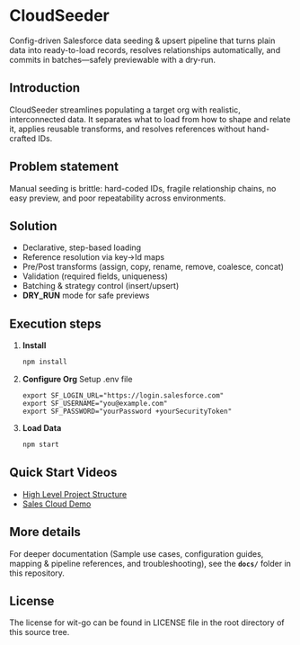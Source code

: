 # CloudSeeder

Config-driven Salesforce data seeding & upsert pipeline that turns plain data into ready-to-load records, resolves relationships automatically, and commits in batches—safely previewable with a dry-run.

## Introduction
CloudSeeder streamlines populating a target org with realistic, interconnected data. It separates what to load from how to shape and relate it, applies reusable transforms, and resolves references without hand-crafted IDs.

## Problem statement
Manual seeding is brittle: hard-coded IDs, fragile relationship chains, no easy preview, and poor repeatability across environments.

## Solution
- Declarative, step-based loading
- Reference resolution via key→Id maps
- Pre/Post transforms (assign, copy, rename, remove, coalesce, concat)
- Validation (required fields, uniqueness)
- Batching & strategy control (insert/upsert)
- **DRY_RUN** mode for safe previews

## Execution steps
1. **Install**
   ```bash
   npm install

2. **Configure Org**
Setup .env file
    ```
    export SF_LOGIN_URL="https://login.salesforce.com"
    export SF_USERNAME="you@example.com"
    export SF_PASSWORD="yourPassword +yourSecurityToken"
    ```

3. **Load Data**
   ```bash
   npm start

## Quick Start Videos

- [High Level Project Structure](https://youtu.be/T8UvFeC5emg "High Level")
- [Sales Cloud Demo](https://youtu.be/-xqmWcOttfY "Demo")

## More details

For deeper documentation (Sample use cases, configuration guides, mapping & pipeline references, and troubleshooting), see the **`docs/`** folder in this repository.

## License

The license for wit-go can be found in LICENSE file in the root directory of
this source tree.